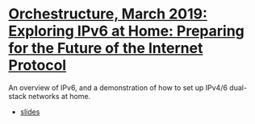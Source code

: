 # [Orchestructure, March 2019: Exploring IPv6 at Home: Preparing for the Future of the Internet Protocol](https://www.youtube.com/watch?v=_Mco3qgr4_I)

An overview of IPv6, and a demonstration of how to set up IPv4/6 dual-stack networks at home.

- [slides](https://github.com/mdlayher/talks/blob/master/meetups/2019/03-orchestructure/exploring-ipv6-at-home.pdf)
